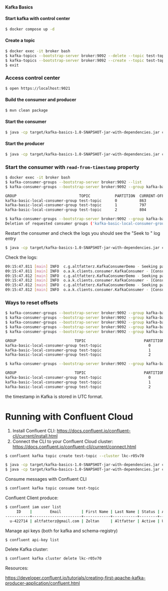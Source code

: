 #### Kafka Basics

#### Start kafka with control center 

```bash
$ docker compose up -d
```

#### Create a topic

```bash
$ docker exec -it broker bash
$ kafka-topics --bootstrap-server broker:9092 --delete --topic test-topic
$ kafka-topics --bootstrap-server broker:9092 --create --topic test-topic --partitions 3 --replication-factor 1
$ exit
```

### Access control center

```bash
$ open https://localhost:9021
```

#### Build the consumer and producer

```bash
$ mvn clean package
```

#### Start the consumer

```bash
$ java -cp target/kafka-basics-1.0-SNAPSHOT-jar-with-dependencies.jar com.github.altfatterz.KafkaConsumerDemo config/local-consumer.properties
```

#### Start the producer

```bash
$ java -cp target/kafka-basics-1.0-SNAPSHOT-jar-with-dependencies.jar com.github.altfatterz.KafkaProducerDemo config/local-producer.properties
```

### Start the consumer with `read-from-timestamp` property

```bash
$ docker exec -it broker bash
$ kafka-consumer-groups --bootstrap-server broker:9092 --list
$ kafka-consumer-groups --bootstrap-server broker:9092 --group kafka-basic-local-consumer-group --describe

GROUP                            TOPIC           PARTITION  CURRENT-OFFSET  LOG-END-OFFSET  LAG             CONSUMER-ID     HOST            CLIENT-ID
kafka-basic-local-consumer-group test-topic      0          863             863             0               -               -               -
kafka-basic-local-consumer-group test-topic      1          797             797             0               -               -               -
kafka-basic-local-consumer-group test-topic      2          804             804             0               -               -               -

$ kafka-consumer-groups --bootstrap-server broker:9092 --group kafka-basic-local-consumer-group --delete
Deletion of requested consumer groups ('kafka-basic-local-consumer-group') was successful.
```

Restart the consumer and check the logs you should see the "Seek to " log entry

```bash
$ java -cp target/kafka-basics-1.0-SNAPSHOT-jar-with-dependencies.jar com.github.altfatterz.KafkaConsumerDemo config/local-consumer.properties
```

Check the logs:

```bash
09:15:47.811 [main] INFO  c.g.altfatterz.KafkaConsumerDemo - Seeking partition 0 to offset 100
09:15:47.811 [main] INFO  o.a.k.clients.consumer.KafkaConsumer - [Consumer clientId=consumer-kafka-basic-local-consumer-group-1, groupId=kafka-basic-local-consumer-group] Seeking to offset 100 for partition test-topic-0
09:15:47.812 [main] INFO  c.g.altfatterz.KafkaConsumerDemo - Seeking partition 1 to offset 84
09:15:47.812 [main] INFO  o.a.k.clients.consumer.KafkaConsumer - [Consumer clientId=consumer-kafka-basic-local-consumer-group-1, groupId=kafka-basic-local-consumer-group] Seeking to offset 84 for partition test-topic-1
09:15:47.812 [main] INFO  c.g.altfatterz.KafkaConsumerDemo - Seeking partition 2 to offset 87
09:15:47.812 [main] INFO  o.a.k.clients.consumer.KafkaConsumer - [Consumer clientId=consumer-kafka-basic-local-consumer-group-1, groupId=kafka-basic-local-consumer-group] Seeking to offset 87 for partition test-topic-2```
```

### Ways to reset offsets 
```bash
$ kafka-consumer-groups --bootstrap-server broker:9092 --group kafka-basic-local-consumer-group --topic test-topic --reset-offsets --shift-by 1 --dry-run
$ kafka-consumer-groups --bootstrap-server broker:9092 --group kafka-basic-local-consumer-group --topic test-topic --reset-offsets --to-earliest --dry-run
$ kafka-consumer-groups --bootstrap-server broker:9092 --group kafka-basic-local-consumer-group --topic test-topic --reset-offsets --to-latest --dry-run
$ kafka-consumer-groups --bootstrap-server broker:9092 --group kafka-basic-local-consumer-group --topic test-topic --reset-offsets --to-offset 100 --dry-run
$ kafka-consumer-groups --bootstrap-server broker:9092 --group kafka-basic-local-consumer-group --topic test-topic --reset-offsets --to-datetime '2024-03-17T12:28:15.000' --dry-run

GROUP                          TOPIC                          PARTITION  NEW-OFFSET
kafka-basic-local-consumer-group test-topic                     0          4
kafka-basic-local-consumer-group test-topic                     1          8
kafka-basic-local-consumer-group test-topic                     2          5

$ kafka-consumer-groups --bootstrap-server broker:9092 --group kafka-basic-local-consumer-group --topic test-topic --reset-offsets --to-datetime '2024-03-17T12:28:16.000' --dry-run

GROUP                          TOPIC                          PARTITION  NEW-OFFSET
kafka-basic-local-consumer-group test-topic                     0          7
kafka-basic-local-consumer-group test-topic                     1          10
kafka-basic-local-consumer-group test-topic                     2          5
```

the timestamp in Kafka is stored in UTC format. 

# Running with Confluent Cloud

1. Install Confluent CLI: https://docs.confluent.io/confluent-cli/current/install.html
2. Connect the CLI to your Confluent Cloud cluster: https://docs.confluent.io/confluent-cli/current/connect.html


```bash
$ confluent kafka topic create test-topic --cluster lkc-r05v70
```

```bash
$ java -cp target/kafka-basics-1.0-SNAPSHOT-jar-with-dependencies.jar com.github.altfatterz.KafkaConsumerDemo config/cloud-consumer.properties
$ java -cp target/kafka-basics-1.0-SNAPSHOT-jar-with-dependencies.jar com.github.altfatterz.KafkaProducerDemo config/cloud-producer.properties
```

Consume messages with Confluent CLI

```bash
$ confluent kafka topic consume test-topic
```

Confluent Client produce:

```bash
$ confluent iam user list
     ID    |        Email         | First Name | Last Name | Status | Authentication Method
-----------+----------------------+------------+-----------+--------+------------------------
  u-422714 | altfatterz@gmail.com | Zoltan     | Altfatter | Active | Username/Password
```

Manage api keys (both for kafka and schema-registry) 
```bash
$ confluent api-key list
```

Delete Kafka cluster:

```bash
$ confluent kafka cluster delete lkc-r05v70
```

Resources:

https://developer.confluent.io/tutorials/creating-first-apache-kafka-producer-application/confluent.html


